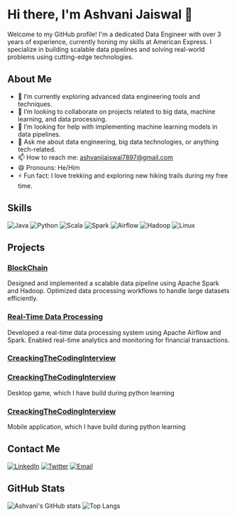 # Hi there, I'm Ashvani Jaiswal 👋

Welcome to my GitHub profile! I'm a dedicated Data Engineer with over 3 years of experience, currently honing my skills at American Express. I specialize in building scalable data pipelines and solving real-world problems using cutting-edge technologies.

## About Me

- 🌱 I’m currently exploring advanced data engineering tools and techniques.
- 👯 I’m looking to collaborate on projects related to big data, machine learning, and data processing.
- 🤔 I’m looking for help with implementing machine learning models in data pipelines.
- 💬 Ask me about data engineering, big data technologies, or anything tech-related.
- 📫 How to reach me: [ashvanijaiswal7897@gmail.com](mailto:ashvanijaiswal7897@gmail.com)
- 😄 Pronouns: He/Him
- ⚡ Fun fact: I love trekking and exploring new hiking trails during my free time.

## Skills

![Java](https://img.shields.io/badge/Java-007396?style=for-the-badge&logo=java&logoColor=white)
![Python](https://img.shields.io/badge/Python-3776AB?style=for-the-badge&logo=python&logoColor=white)
![Scala](https://img.shields.io/badge/Scala-DC322F?style=for-the-badge&logo=scala&logoColor=white)
![Spark](https://img.shields.io/badge/Apache%20Spark-E25A1C?style=for-the-badge&logo=apache-spark&logoColor=white)
![Airflow](https://img.shields.io/badge/Apache%20Airflow-017CEE?style=for-the-badge&logo=apache-airflow&logoColor=white)
![Hadoop](https://img.shields.io/badge/Apache%20Hadoop-66CCFF?style=for-the-badge&logo=apache-hadoop&logoColor=black)
![Linux](https://img.shields.io/badge/Linux-FCC624?style=for-the-badge&logo=linux&logoColor=black)

## Projects

### [BlockChain](https://github.com/Ashvanijaiswal/BlockChainLearning)
Designed and implemented a scalable data pipeline using Apache Spark and Hadoop. Optimized data processing workflows to handle large datasets efficiently.

### [Real-Time Data Processing](https://github.com/Ashvanijaiswal/SparkStreaming)
Developed a real-time data processing system using Apache Airflow and Spark. Enabled real-time analytics and monitoring for financial transactions.

### [CreackingTheCodingInterview](https://github.com/Ashvanijaiswal/CreackingTheCodingInterview)

### [CreackingTheCodingInterview](https://github.com/Ashvanijaiswal/Space_invader_game)
Desktop game, which I have build during python learning
### [CreackingTheCodingInterview](https://github.com/Ashvanijaiswal/MobileApplication)
Mobile application, which I have build during python learning
## Contact Me

[![LinkedIn](https://img.shields.io/badge/LinkedIn-0A66C2?style=for-the-badge&logo=linkedin&logoColor=white)](https://www.linkedin.com/in/ashvani-jaiswal-426797185//)
[![Twitter](https://img.shields.io/badge/Twitter-1DA1F2?style=for-the-badge&logo=twitter&logoColor=white)](https://x.com/ashvani_jaiswa)
[![Email](https://img.shields.io/badge/Email-EA4335?style=for-the-badge&logo=gmail&logoColor=white)](ashvanijaiswal7897@gmail.com)

## GitHub Stats

![Ashvani's GitHub stats](https://github-readme-stats.vercel.app/api?username=Ashvanijaiswal&show_icons=true&theme=radical)
![Top Langs](https://github-readme-stats.vercel.app/api/top-langs/?username=Ashvanijaiswal&layout=compact&theme=radical)
